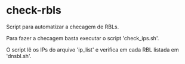 # check-rbls
Script para automatizar a checagem de RBLs.

Para fazer a checagem basta executar o script 'check_ips.sh'.

O script lê os IPs do arquivo 'ip_list' e verifica em cada RBL listada em 'dnsbl.sh'.
